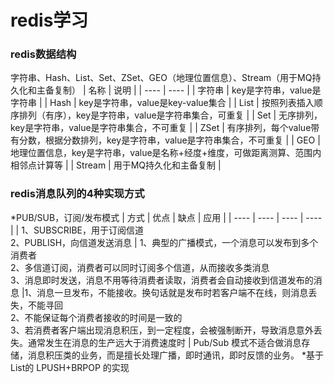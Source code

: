 # redis学习
### redis数据结构
字符串、Hash、List、Set、ZSet、GEO（地理位置信息）、Stream（用于MQ持久化和主备复制）
|  名称   | 说明  |
|  ----  | ----  |
| 字符串  | key是字符串，value是字符串 |
| Hash  | key是字符串，value是key-value集合 |
| List  | 按照列表插入顺序排列（有序），key是字符串，value是字符串集合，可重复 |
| Set  | 无序排列，key是字符串，value是字符串集合，不可重复 |
| ZSet  | 有序排列，每个value带有分数，根据分数排列，key是字符串，value是字符串集合，不可重复 |
| GEO  | 地理位置信息，key是字符串，value是名称+经度+维度，可做距离测算、范围内相邻点计算等 |
| Stream  | 用于MQ持久化和主备复制 |

### redis消息队列的4种实现方式
*PUB/SUB，订阅/发布模式 
|  方式   | 优点  |  缺点  | 应用  |
|  ----  | ----  |  ----  | ----  |
| 1、SUBSCRIBE，用于订阅信道</br>2、PUBLISH，向信道发送消息  | 1、典型的广播模式，一个消息可以发布到多个消费者</br>2、多信道订阅，消费者可以同时订阅多个信道，从而接收多类消息</br>3、消息即时发送，消息不用等待消费者读取，消费者会自动接收到信道发布的消息 |1、消息一旦发布，不能接收。换句话就是发布时若客户端不在线，则消息丢失，不能寻回</br>2、不能保证每个消费者接收的时间是一致的</br>3、若消费者客户端出现消息积压，到一定程度，会被强制断开，导致消息意外丢失。通常发生在消息的生产远大于消费速度时 | Pub/Sub 模式不适合做消息存储，消息积压类的业务，而是擅长处理广播，即时通讯，即时反馈的业务。
*基于List的 LPUSH+BRPOP 的实现
